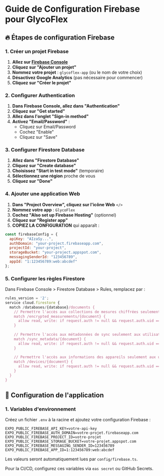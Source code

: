 # Guide de Configuration Firebase pour GlycoFlex

## 🔥 Étapes de configuration Firebase

### 1. Créer un projet Firebase

1. **Allez sur [Firebase Console](https://console.firebase.google.com/)**
2. **Cliquez sur "Ajouter un projet"**
3. **Nommez votre projet** : `glycoflex-app` (ou le nom de votre choix)
4. **Désactivez Google Analytics** (pas nécessaire pour commencer)
5. **Cliquez sur "Créer le projet"**

### 2. Configurer Authentication

1. **Dans Firebase Console, allez dans "Authentication"**
2. **Cliquez sur "Get started"**
3. **Allez dans l'onglet "Sign-in method"**
4. **Activez "Email/Password"** :
   - Cliquez sur Email/Password
   - Cochez "Enable"
   - Cliquez sur "Save"

### 3. Configurer Firestore Database

1. **Allez dans "Firestore Database"**
2. **Cliquez sur "Create database"**
3. **Choisissez "Start in test mode"** (temporaire)
4. **Sélectionnez une région** proche de vous
5. **Cliquez sur "Done"**

### 4. Ajouter une application Web

1. **Dans "Project Overview", cliquez sur l'icône Web** `</>`
2. **Nommez votre app** : `GlycoFlex`
3. **Cochez "Also set up Firebase Hosting"** (optionnel)
4. **Cliquez sur "Register app"**
5. **COPIEZ LA CONFIGURATION** qui apparaît :

```javascript
const firebaseConfig = {
  apiKey: "AIzaSy...",
  authDomain: "your-project.firebaseapp.com",
  projectId: "your-project",
  storageBucket: "your-project.appspot.com",
  messagingSenderId: "123456789",
  appId: "1:123456789:web:abcdef"
};
```

### 5. Configurer les règles Firestore

Dans Firebase Console > Firestore Database > Rules, remplacez par :

```javascript
rules_version = '2';
service cloud.firestore {
  match /databases/{database}/documents {
    // Permettre l'accès aux collections de mesures chiffrées seulement aux utilisateurs authentifiés
    match /encrypted_measurements/{document} {
      allow read, write: if request.auth != null && request.auth.uid == resource.data.userId;
    }
    
    // Permettre l'accès aux métadonnées de sync seulement aux utilisateurs authentifiés
    match /sync_metadata/{document} {
      allow read, write: if request.auth != null && request.auth.uid == resource.data.userId;
    }
    
    // Permettre l'accès aux informations des appareils seulement aux utilisateurs authentifiés
    match /devices/{document} {
      allow read, write: if request.auth != null && request.auth.uid == resource.data.userId;
    }
  }
}
```

## 🔧 Configuration de l'application

### 1. Variables d'environnement

Créez un fichier `.env` à la racine et ajoutez votre configuration Firebase :

```
EXPO_PUBLIC_FIREBASE_API_KEY=votre-api-key
EXPO_PUBLIC_FIREBASE_AUTH_DOMAIN=votre-projet.firebaseapp.com
EXPO_PUBLIC_FIREBASE_PROJECT_ID=votre-projet
EXPO_PUBLIC_FIREBASE_STORAGE_BUCKET=votre-projet.appspot.com
EXPO_PUBLIC_FIREBASE_MESSAGING_SENDER_ID=123456789
EXPO_PUBLIC_FIREBASE_APP_ID=1:123456789:web:abcdef
```

Les valeurs seront automatiquement lues par `config/firebase.ts`.

Pour la CI/CD, configurez ces variables via `eas secret` ou GitHub Secrets.
